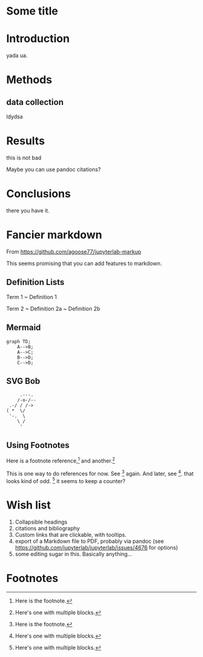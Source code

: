 Some title
==========

# Introduction

yada ua.

# Methods

## data collection

ldydsa

# Results

this is not bad

Maybe you can use pandoc citations?

# Conclusions

there you have it.

# Fancier markdown

From https://github.com/agoose77/jupyterlab-markup

This seems promising that you can add features to markdown. 

## Definition Lists


Term 1
  ~ Definition 1

Term 2
  ~ Definition 2a
  ~ Definition 2b

## Mermaid

```mermaid 
graph TD;
    A-->B;
    A-->C;
    B-->D;
    C-->D;
```

## SVG Bob

```svgbob 
     .---.
    /-o-/--
 .-/ / /->
( *  \/
 '-.  \
    \ /
     '
```

## Using Footnotes

Here is a footnote reference,[^1] and another.[^longnote]

This is one way to do references for now. See [^1] again. And later, see [^longnote]. that looks kind of odd. [^longnote] it seems to keep a counter?


# Wish list

1. Collapsible headings
2. citations and bibliography
3. Custom links that are clickable, with tooltips.
4. export of a Markdown file to PDF, probably via pandoc (see https://github.com/jupyterlab/jupyterlab/issues/4676 for options)
5. some editing sugar in this. Basically anything...



# Footnotes

[^1]: Here is the footnote.

[^longnote]: Here's one with multiple blocks.